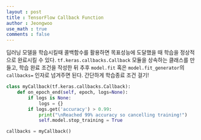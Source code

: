 ```yaml
---
layout : post
title : TensorFlow Callback Function
author : Jeongwoo
use_math : true
comments : false
---
```


딥러닝 모델을 학습시킬때 콜백함수를 활용하면 목표성능에 도달했을 때 학습을 정상적으로 완료시킬 수 있다. `tf.keras.callbacks.Callback` 모듈을 상속하는 클래스를 만들고, 학습 완료 조건을 작성한 뒤 추후 `model.fit` 혹은 `model.fit_generator`의 `callbacks=` 인자로 넘겨주면 된다. 간단하게 학습종료 조건 걸기!

```python
class myCallback(tf.keras.callbacks.Callback):
    def on_epoch_end(self, epoch, logs=None):
        if logs is None:
            logs = {}
        if logs.get('accuracy') > 0.99:
            print("\nReached 99% accuracy so cancelling training!")
            self.model.stop_training = True

callbacks = myCallback()
```
